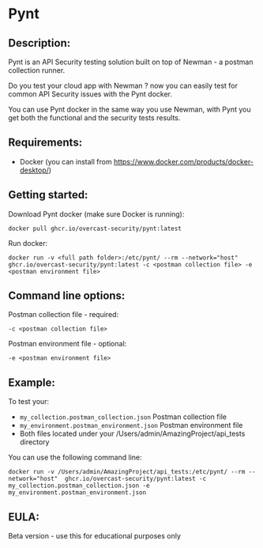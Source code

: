 # Pynt

## Description:
Pynt is an API Security testing solution built on top of Newman - a postman collection runner.

Do you test your cloud app with Newman ? now you can easily test for common API Security issues with the Pynt docker.

You can use Pynt docker in the same way you use Newman, with Pynt you get both the functional and the security tests results.

## Requirements:
- Docker (you can install from https://www.docker.com/products/docker-desktop/)

## Getting started:

Download Pynt docker (make sure Docker is running):

```
docker pull ghcr.io/overcast-security/pynt:latest
```
  
Run docker:

```
docker run -v <full path folder>:/etc/pynt/ --rm --network="host" ghcr.io/overcast-security/pynt:latest -c <postman collection file> -e <postman environment file>
```

## Command line options:

Postman collection file - required:
```
-c <postman collection file>
```

Postman environment file - optional:
```
-e <postman environment file>
```

## Example:

To test your:
- `my_collection.postman_collection.json` Postman collection file
- `my_environment.postman_environment.json` Postman environment file
- Both files located under your /Users/admin/AmazingProject/api_tests directory

You can use the following command line:
```
docker run -v /Users/admin/AmazingProject/api_tests:/etc/pynt/ --rm --network="host"  ghcr.io/overcast-security/pynt:latest -c my_collection.postman_collection.json -e my_environment.postman_environment.json
```

## EULA:
Beta version - use this for educational purposes only
